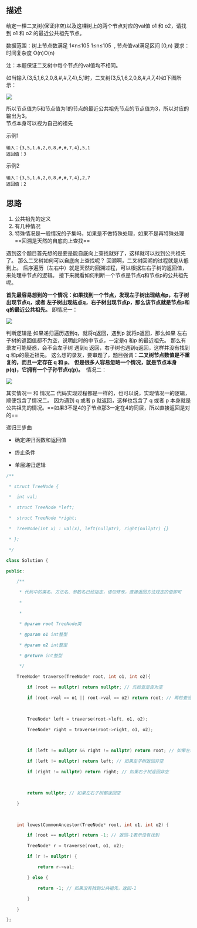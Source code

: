 ## 描述

给定一棵二叉树(保证非空)以及这棵树上的两个节点对应的val值 o1 和 o2，请找到 o1 和 o2 的最近公共祖先节点。

数据范围：树上节点数满足 1≤n≤105 1≤n≤105  , 节点值val满足区间 [0,n)
要求：时间复杂度 O(n)O(n)

注：本题保证二叉树中每个节点的val值均不相同。
  
如当输入{3,5,1,6,2,0,8,#,#,7,4},5,1时，二叉树{3,5,1,6,2,0,8,#,#,7,4}如下图所示：

![](https://uploadfiles.nowcoder.com/images/20211014/423483716_1634206667843/D2B5CA33BD970F64A6301FA75AE2EB22)

所以节点值为5和节点值为1的节点的最近公共祖先节点的节点值为3，所以对应的输出为3。  
节点本身可以视为自己的祖先

示例1
```text
输入：{3,5,1,6,2,0,8,#,#,7,4},5,1
返回值：3
```
示例2
```text
输入：{3,5,1,6,2,0,8,#,#,7,4},2,7
返回值：2
```

## 思路
1. 公共祖先的定义
2. 有几种情况
3. 特殊情况是一般情况的子集吗，如果是不做特殊处理，如果不是再特殊处理
==回溯是天然的自底向上查找==

遇到这个题目首先想的是要是能自底向上查找就好了，这样就可以找到公共祖先了。
那么二叉树如何可以自底向上查找呢？
回溯啊，二叉树回溯的过程就是从低到上。
后序遍历（左右中）就是天然的回溯过程，可以根据左右子树的返回值，来处理中节点的逻辑。
接下来就看如何判断一个节点是节点q和节点p的公共祖先呢。

**首先最容易想到的一个情况：如果找到一个节点，发现左子树出现结点p，右子树出现节点q，或者 左子树出现结点q，右子树出现节点p，那么该节点就是节点p和q的最近公共祖先。** 即情况一：

![](https://code-thinking-1253855093.file.myqcloud.com/pics/20220922173502.png)

判断逻辑是 如果递归遍历遇到q，就将q返回，遇到p 就将p返回，那么如果 左右子树的返回值都不为空，说明此时的中节点，一定是q 和p 的最近祖先。
那么有录友可能疑惑，会不会左子树 遇到q 返回，右子树也遇到q返回，这样并没有找到 q 和p的最近祖先。
这么想的录友，要审题了，题目强调：**二叉树节点数值是不重复的，而且一定存在 q 和 p**。
**但是很多人容易忽略一个情况，就是节点本身p(q)，它拥有一个子孙节点q(p)。** 
情况二：

![](https://code-thinking-1253855093.file.myqcloud.com/pics/20220922173530.png)

其实情况一 和 情况二 代码实现过程都是一样的，也可以说，实现情况一的逻辑，顺便包含了情况二。
因为遇到 q 或者 p 就返回，这样也包含了 q 或者 p 本身就是 公共祖先的情况。==如果3不是4的子节点那3一定在4的同层，所以直接返回是对的==

递归三步曲

- 确定递归函数和返回值

- 终止条件

- 单层递归逻辑

```c++
/**

 * struct TreeNode {

 *  int val;

 *  struct TreeNode *left;

 *  struct TreeNode *right;

 *  TreeNode(int x) : val(x), left(nullptr), right(nullptr) {}

 * };

 */

class Solution {

public:

    /**

     * 代码中的类名、方法名、参数名已经指定，请勿修改，直接返回方法规定的值即可

     *

     *

     * @param root TreeNode类

     * @param o1 int整型

     * @param o2 int整型

     * @return int整型

     */

    TreeNode* traverse(TreeNode* root, int o1, int o2){

        if (root == nullptr) return nullptr; // 先检查是否为空

        if (root->val == o1 || root->val == o2) return root; // 再检查当前节点

  

        TreeNode* left = traverse(root->left, o1, o2);

        TreeNode* right = traverse(root->right, o1, o2);

  

        if (left != nullptr && right != nullptr) return root; // 如果左右子树都返回非空，当前节点即为LCA

        if (left != nullptr) return left; // 如果左子树返回非空

        if (right != nullptr) return right; // 如果右子树返回非空

  

        return nullptr; // 如果左右子树都返回空

    }

  

    int lowestCommonAncestor(TreeNode* root, int o1, int o2) {

        if (root == nullptr) return -1; // 返回-1表示没有找到

        TreeNode* r = traverse(root, o1, o2);

        if (r != nullptr) {

            return r->val;

        } else {

            return -1; // 如果没有找到公共祖先，返回-1

        }

    }

};
```
